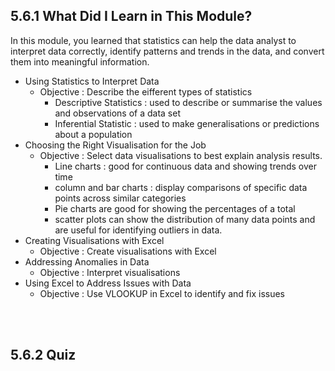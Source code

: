 ## 5.6.1 What Did I Learn in This Module?

In this module, you learned that statistics can help the data analyst to interpret data correctly, identify patterns and trends in the data, and convert them into meaningful information.
<br/>

- Using Statistics to Interpret Data
    - Objective : Describe the eifferent types of statistics
        - Descriptive Statistics : used to describe or summarise the values and observations of a data set
        - Inferential Statistic : used to make generalisations or predictions about a population
- Choosing the Right Visualisation for the Job
    - Objective : Select data visualisations to best explain analysis results.
        - Line charts : good for continuous data and showing trends over time
        - column and bar charts : display comparisons of specific data points across similar categories
        - Pie charts are good for showing the percentages of a total
        - scatter plots can show the distribution of many data points and are useful for identifying outliers in data.
- Creating Visualisations with Excel
    - Objective : Create visualisations with Excel
- Addressing Anomalies in Data
    - Objective : Interpret visualisations
- Using Excel to Address Issues with Data
    - Objective : Use VLOOKUP in Excel to identify and fix issues

<br/><br/>

## 5.6.2 Quiz

<br/><br/>